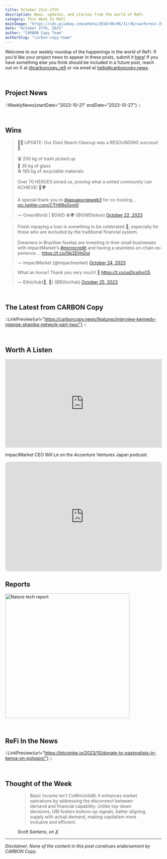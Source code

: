 ```yaml
---
title: October 21st-27th
description: News, updates, and stories from the world of ReFi
category: This Week In ReFi
mainImage: "https://cdn.pixabay.com/photo/2018/08/06/11/36/sanfermin-3587336_1280.jpg"
date: "October 27th, 2023"
author: "CARBON Copy Team"
authorSlug: "carbon-copy-team"
---
```


Welcome to our weekly roundup of the happenings in the world of ReFi. If you'd like your project news to appear in these posts, submit it [here](https://baserow.io/form/Bvg1VhbZvYjYDyylflMoYvqPA7Gogg1GDeTjzO8ku-o)! If you have something else you think should be included in a future post, reach out on X at [@carboncopy_refi](https://x.com/carboncopy_refi) or via email at hello@carboncopy.news.

<br>

## Project News

::WeeklyNews{startDate="2023-10-21" endDate="2023-10-27"}
::

<br>

## Wins

<blockquote class="twitter-tweet"><p lang="en" dir="ltr">🌊✨ UPDATE: Our Diani Beach Cleanup was a RESOUNDING success! 🙌<br><br>🗑️ 200 kg of trash picked up <br>🥂 35 kg of glass <br>♻️ 165 kg of recyclable materials<br><br>Over 70 HEROES joined us, proving what a united community can ACHIEVE! 💪🌍<br><br>A special thank you to <a href="https://twitter.com/aquapurgeweb3?ref_src=twsrc%5Etfw">@aquapurgeweb3</a> for co-hosting… <a href="https://t.co/CTH99sGym0">pic.twitter.com/CTH99sGym0</a></p>&mdash; GreenWorld | $GWD ♻️🌍 (@GWDtoken) <a href="https://twitter.com/GWDtoken/status/1716171424518271420?ref_src=twsrc%5Etfw">October 22, 2023</a></blockquote>

<blockquote class="twitter-tweet"><p lang="en" dir="ltr">Finish repaying a loan is something to be celebrated 🥳, especially for those who are excluded by the traditional financial system.<br><br>Dreamers in Brazilian favelas are investing in their small businesses with impactMarket&#39;s <a href="https://twitter.com/hashtag/microcredit?src=hash&amp;ref_src=twsrc%5Etfw">#microcredit</a> and having a seamless on-chain experience.… <a href="https://t.co/0kj2EHnDui">https://t.co/0kj2EHnDui</a></p>&mdash; impactMarket (@impactmarket) <a href="https://twitter.com/impactmarket/status/1716800156589273510?ref_src=twsrc%5Etfw">October 24, 2023</a></blockquote>

<blockquote class="twitter-tweet"><p lang="en" dir="ltr">What an honor! Thank you very much! 🤗 <a href="https://t.co/usDcsihoO5">https://t.co/usDcsihoO5</a></p>&mdash; EthicHub(🌱, 🌱) (@EthicHub) <a href="https://twitter.com/EthicHub/status/1717243154674352582?ref_src=twsrc%5Etfw">October 25, 2023</a></blockquote>

<br>

## The Latest from CARBON Copy

::LinkPreview{url="https://carboncopy.news/features/interview-kennedy-nganga-shamba-network-part-two/"}
::

<br>

## Worth A Listen

<iframe width="100%" style="aspect-ratio: 16/9" src="https://www.youtube.com/embed/byXrG0eS3wg?si=E_1gRksSeYiLvHIe" title="YouTube video player" frameborder="0" allow="accelerometer; autoplay; clipboard-write; encrypted-media; gyroscope; picture-in-picture; web-share" allowfullscreen></iframe><br>

impactMarket CEO Will Le on the Accenture Ventures Japan podcast:

<iframe style="border-radius:12px" src="https://open.spotify.com/embed/episode/068KFRM0yAxLhax68G2oFD?utm_source=generator&theme=0" width="100%" height="352" frameBorder="0" allowfullscreen="" allow="autoplay; clipboard-write; encrypted-media; fullscreen; picture-in-picture" loading="lazy"></iframe>

<br>

## Reports

<a href="https://nature4climate.wpenginepowered.com/wp-content/uploads/2023/10/N4C-The-state-of-nature-tech-final.pdf" target="_blank"><img src="https://nature4climate.org/wp-content/uploads/2023/10/Nature-tech-report-LinkedIn-tile-1-960x960.png" alt="Nature tech report" style="width: 400px !important;" /></a>

<br>

## ReFi In the News

::LinkPreview{url="https://bitcoinke.io/2023/10/donate-to-pastoralists-in-kenya-on-polygon/"}
::

<br>

## Thought of the Week

<figure class="text-center mb-5">
  <blockquote class="blockquote">
    <span>Basic Income isn't CoMmUnIsM; it enhances market operations by addressing the disconnect between demand and financial capability. Unlike top-down decisions, UBI fosters bottom-up signals, better aligning supply with actual demand, making capitalism more inclusive and efficient.</span>
  </blockquote>
  <figcaption class="blockquote-footer">
    <cite title="Scott Santens">Scott Santens, on <a href="https://x.com/scottsantens/status/1716741078953476304" target="_blank">X</a></cite>
  </figcaption>
</figure>

***

*Disclaimer: None of the content in this post construes endorsement by CARBON Copy.*  
